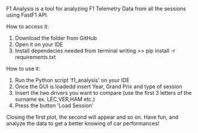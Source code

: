 F1 Analysis is a tool for analyzing F1 Telemetry Data from all the sessions using FastF1 API.

How to access it:
1. Download the folder from GitHub
2. Open it on your IDE
3. Install dependecies needed from terminal writing  >> pip install -r requirements.txt

How to use it:
1. Run the Python script 'f1_analysis' on your IDE
2. Once the GUI is loadedd insert Year, Grand Prix and type of session
3. Insert the two drivers you want to compare (use the first 3 letters of the surname ex. LEC,VER,HAM etc.)
4. Press the button 'Load Session'

Closing the first plot, the second will appear and so on.
Have fun, and analyze the data to get a better knowing of car performances! 